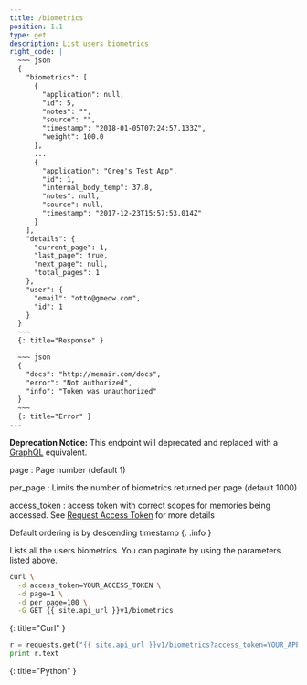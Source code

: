 ```yaml
---
title: /biometrics
position: 1.1
type: get
description: List users biometrics
right_code: |
  ~~~ json
  {
    "biometrics": [
      {
        "application": null,
        "id": 5,
        "notes": "",
        "source": "",
        "timestamp": "2018-01-05T07:24:57.133Z",
        "weight": 100.0
      },
      ...
      {
        "application": "Greg's Test App",
        "id": 1,
        "internal_body_temp": 37.8,
        "notes": null,
        "source": null,
        "timestamp": "2017-12-23T15:57:53.014Z"
      }
    ],
    "details": {
      "current_page": 1,
      "last_page": true,
      "next_page": null,
      "total_pages": 1
    },
    "user": {
      "email": "otto@gmeow.com",
      "id": 1
    }
  }
  ~~~
  {: title="Response" }

  ~~~ json
  {
    "docs": "http://memair.com/docs",
    "error": "Not authorized",
    "info": "Token was unauthorized"
  }
  ~~~
  {: title="Error" }
---
```


**Deprecation Notice:** This endpoint will deprecated and replaced with a [GraphQL](/#graphqlgraphql) equivalent.

page
: Page number (default 1)

per_page
: Limits the number of biometrics returned per page (default 1000)

access_token
: access token with correct scopes for memories being accessed. See [Request Access Token](#authenticationrequest_access_token) for more details

Default ordering is by descending timestamp
{: .info }

Lists all the users biometrics. You can paginate by using the parameters listed above.

~~~ bash
curl \
  -d access_token=YOUR_ACCESS_TOKEN \
  -d page=1 \
  -d per_page=100 \
  -G GET {{ site.api_url }}v1/biometrics
~~~
{: title="Curl" }

~~~ python
r = requests.get("{{ site.api_url }}v1/biometrics?access_token=YOUR_APP_KEY")
print r.text
~~~
{: title="Python" }
